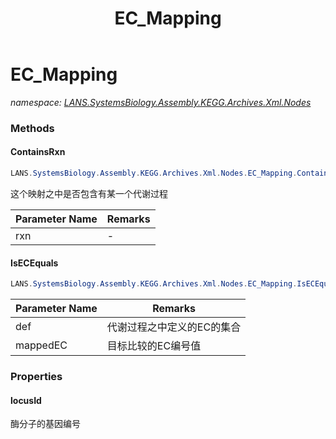 ﻿---
title: EC_Mapping
---

# EC_Mapping
_namespace: [LANS.SystemsBiology.Assembly.KEGG.Archives.Xml.Nodes](N-LANS.SystemsBiology.Assembly.KEGG.Archives.Xml.Nodes.html)_



### Methods

#### ContainsRxn
```csharp
LANS.SystemsBiology.Assembly.KEGG.Archives.Xml.Nodes.EC_Mapping.ContainsRxn(System.String)
```
这个映射之中是否包含有某一个代谢过程

|Parameter Name|Remarks|
|--------------|-------|
|rxn|-|


#### IsECEquals
```csharp
LANS.SystemsBiology.Assembly.KEGG.Archives.Xml.Nodes.EC_Mapping.IsECEquals(System.String[],System.String)
```


|Parameter Name|Remarks|
|--------------|-------|
|def|代谢过程之中定义的EC的集合|
|mappedEC|目标比较的EC编号值|




### Properties

#### locusId
酶分子的基因编号

